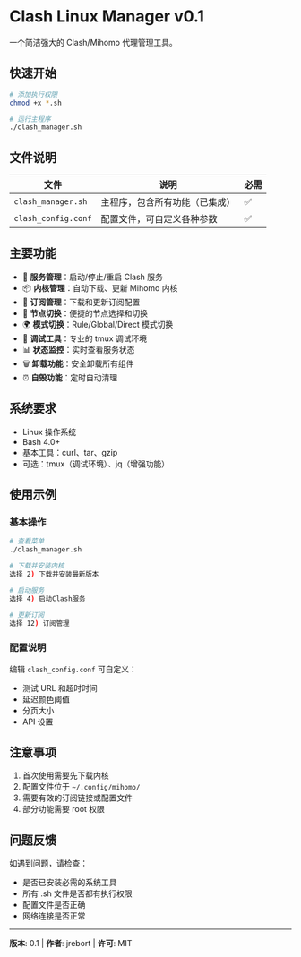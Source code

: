 # Clash Linux Manager v0.1

一个简洁强大的 Clash/Mihomo 代理管理工具。

## 快速开始

```bash
# 添加执行权限
chmod +x *.sh

# 运行主程序
./clash_manager.sh
```

## 文件说明

| 文件 | 说明 | 必需 |
|------|------|------|
| `clash_manager.sh` | 主程序，包含所有功能（已集成） | ✅ |
| `clash_config.conf` | 配置文件，可自定义各种参数 | ✅ |

## 主要功能

- 🚀 **服务管理**：启动/停止/重启 Clash 服务
- 📦 **内核管理**：自动下载、更新 Mihomo 内核
- 🔄 **订阅管理**：下载和更新订阅配置
- 🎯 **节点切换**：便捷的节点选择和切换
- 🌍 **模式切换**：Rule/Global/Direct 模式切换
- 🔧 **调试工具**：专业的 tmux 调试环境
- 📊 **状态监控**：实时查看服务状态
- 🗑️ **卸载功能**：安全卸载所有组件
- ⏰ **自毁功能**：定时自动清理

## 系统要求

- Linux 操作系统
- Bash 4.0+
- 基本工具：curl、tar、gzip
- 可选：tmux（调试环境）、jq（增强功能）

## 使用示例

### 基本操作
```bash
# 查看菜单
./clash_manager.sh

# 下载并安装内核
选择 2) 下载并安装最新版本

# 启动服务
选择 4) 启动Clash服务

# 更新订阅
选择 12) 订阅管理
```

### 配置说明
编辑 `clash_config.conf` 可自定义：
- 测试 URL 和超时时间
- 延迟颜色阈值
- 分页大小
- API 设置

## 注意事项

1. 首次使用需要先下载内核
2. 配置文件位于 `~/.config/mihomo/`
3. 需要有效的订阅链接或配置文件
4. 部分功能需要 root 权限

## 问题反馈

如遇到问题，请检查：
- 是否已安装必需的系统工具
- 所有 .sh 文件是否都有执行权限
- 配置文件是否正确
- 网络连接是否正常

---
**版本**: 0.1 | **作者**: jrebort | **许可**: MIT